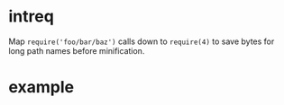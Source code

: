 # intreq

Map `require('foo/bar/baz')` calls down to `require(4)`
to save bytes for long path names before minification.

# example

``` js
```

